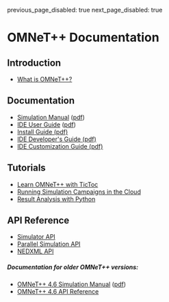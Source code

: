previous_page_disabled: true
next_page_disabled: true

# OMNeT++ Documentation

## Introduction

- [What is OMNeT++?](intro.md)

## Documentation

- [Simulation Manual](https://omnetpp.org/doc/omnetpp/manual) ([pdf](https://omnetpp.org/doc/omnetpp/SimulationManual.pdf))
- [IDE User Guide](https://omnetpp.org/doc/omnetpp/UserGuide.pdf) ([pdf](https://omnetpp.org/doc/omnetpp/UserGuide.pdf))
- [Install Guide (pdf)](https://omnetpp.org/doc/omnetpp/InstallGuide.pdf)
- [IDE Developer's Guide (pdf)](https://omnetpp.org/doc/omnetpp/InstallGuide.pdf)
- [IDE Customization Guide (pdf)](https://omnetpp.org/doc/omnetpp/IDE-CustomizationGuide.pdf)

## Tutorials

 - [Learn OMNeT++ with TicToc](tutorials/tictoc/index.md)
 - [Running Simulation Campaigns in the Cloud](tutorials/cloud/index.md)
 - [Result Analysis with Python](tutorials/pandas/index.md)

## API Reference

- [Simulator API](https://omnetpp.org/doc/omnetpp/api)
- [Parallel Simulation API](https://omnetpp.org/doc/omnetpp/parsim-api)
- [NEDXML API](https://omnetpp.org/doc/omnetpp/nedxml-api)

##### Documentation for older OMNeT++ versions:

- [OMNeT++ 4.6 Simulation Manual](https://omnetpp.org/doc/omnetpp4/manual/usman.html) ([pdf](https://omnetpp.org/doc/omnetpp4/Manual.pdf))
- [OMNeT++ 4.6 API Reference](https://omnetpp.org/doc/omnetpp4/api/index.html)
